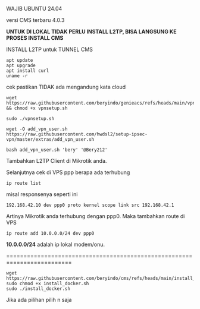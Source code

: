 WAJIB UBUNTU 24.04

versi CMS terbaru 4.0.3

**UNTUK DI LOKAL TIDAK PERLU INSTALL L2TP, BISA LANGSUNG KE PROSES INSTALL CMS**

INSTALL L2TP untuk TUNNEL CMS
```
apt update
apt upgrade
apt install curl
uname -r
```
cek pastikan TIDAK ada mengandung kata cloud

```
wget https://raw.githubusercontent.com/beryindo/genieacs/refs/heads/main/vpnsetup.sh && chmod +x vpnsetup.sh
```
```
sudo ./vpnsetup.sh
```

```
wget -O add_vpn_user.sh https://raw.githubusercontent.com/hwdsl2/setup-ipsec-vpn/master/extras/add_vpn_user.sh
```
```
bash add_vpn_user.sh 'bery' '@Bery212'
```
Tambahkan L2TP Client di Mikrotik anda.

Selanjutnya cek di VPS ppp berapa ada terhubung
```
ip route list
```
misal responsenya seperti ini
```
192.168.42.10 dev ppp0 proto kernel scope link src 192.168.42.1
```
Artinya Mikrotik anda terhubung dengan ppp0. Maka tambahkan route di VPS
```
ip route add 10.0.0.0/24 dev ppp0
```
**10.0.0.0/24** adalah ip lokal modem/onu.


=========================================================================

```
wget https://raw.githubusercontent.com/beryindo/cms/refs/heads/main/install_docker.sh
sudo chmod +x install_docker.sh
sudo ./install_docker.sh
```

Jika ada pilihan pilih n saja
